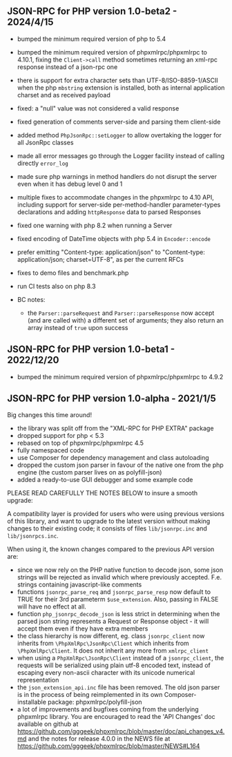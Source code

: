 ## JSON-RPC for PHP version 1.0-beta2 - 2024/4/15

- bumped the minimum required version of php to 5.4

- bumped the minimum required version of phpxmlrpc/phpxmlrpc to 4.10.1, fixing the `Client->call` method sometimes
  returning an xml-rpc response instead of a json-rpc one

- there is support for extra character sets than UTF-8/ISO-8859-1/ASCII when the php `mbstring` extension is installed,
  both as internal application charset and as received payload

- fixed: a "null" value was not considered a valid response

- fixed generation of comments server-side and parsing them client-side

- added method `PhpJsonRpc::setLogger` to allow overtaking the logger for all JsonRpc classes

- made all error messages go through the Logger facility instead of calling directly `error_log`

- made sure php warnings in method handlers do not disrupt the server even when it has debug level 0 and 1

- multiple fixes to accommodate changes in the phpxmlrpc to 4.10 API, including support for server-side per-method-handler
  parameter-types declarations and adding `httpResponse` data to parsed Responses

- fixed one warning with php 8.2 when running a Server

- fixed encoding of DateTime objects with php 5.4 in `Encoder::encode`

- prefer emitting "Content-type: application/json" to "Content-type: application/json; charset=UTF-8", as per the current RFCs

- fixes to demo files and benchmark.php

- run CI tests also on php 8.3

- BC notes:

  - the `Parser::parseRequest` and `Parser::parseResponse` now accept (and are called with) a different set of arguments;
    they also return an array instead of `true` upon success


## JSON-RPC for PHP version 1.0-beta1 - 2022/12/20

- bumped the minimum required version of phpxmlrpc/phpxmlrpc to 4.9.2


## JSON-RPC for PHP version 1.0-alpha - 2021/1/5

Big changes this time around!

- the library was split off from the "XML-RPC for PHP EXTRA" package
- dropped support for php < 5.3
- rebased on top of phpxmlrpc/phpxmlrpc 4.5
- fully namespaced code
- use Composer for dependency management and class autoloading
- dropped the custom json parser in favour of the native one from the php engine (the custom parser lives on as polyfill-json)
- added a ready-to-use GUI debugger and some example code

PLEASE READ CAREFULLY THE NOTES BELOW to insure a smooth upgrade:

A compatibility layer is provided for users who were using previous versions of this library, and want to upgrade to
the latest version without making changes to their existing code; it consists of files `lib/jsonrpc.inc` and `lib/jsonrpcs.inc`.

When using it, the known changes compared to the previous API version are:
* since we now rely on the PHP native function to decode json, some json strings will be rejected as invalid which
  where previously accepted. F.e. strings containing javascript-like comments
* functions `jsonrpc_parse_req` and `jsonrpc_parse_resp` now default to TRUE for their 3rd parameterm `$use_extension`.
  Also, passing in FALSE will have no effect at all.
* function `php_jsonrpc_decode_json` is less strict in determining when the parsed json string represents a Request or
  Response object - it will accept them even if they have extra members
* the class hierarchy is now different, eg. class `jsonrpc_client` now inherits from `\PhpXmlRpc\JsonRpc\Client` which
  inherits from `\PhpXmlRpc\Client`. It does not inherit any more from `xmlrpc_client`
* when using a `PhpXmlRpc\JsonRpc\Client` instead of a `jsonrpc_client`, the requests will be serialized using plain utf-8
  encoded text, instead of escaping every non-ascii character with its unicode numerical representation
* the `json_extension_api.inc` file has been removed. The old json parser is in the process of being reimplemented in
  its own Composer-installable package: phpxmlrpc/polyfill-json
* a lot of improvements and bugfixes coming from the underlying phpxmlrpc library. You are encouraged to read the
  'API Changes' doc available on github at https://github.com/gggeek/phpxmlrpc/blob/master/doc/api_changes_v4.md
  and the notes for release 4.0.0 in the NEWS file at https://github.com/gggeek/phpxmlrpc/blob/master/NEWS#L164
